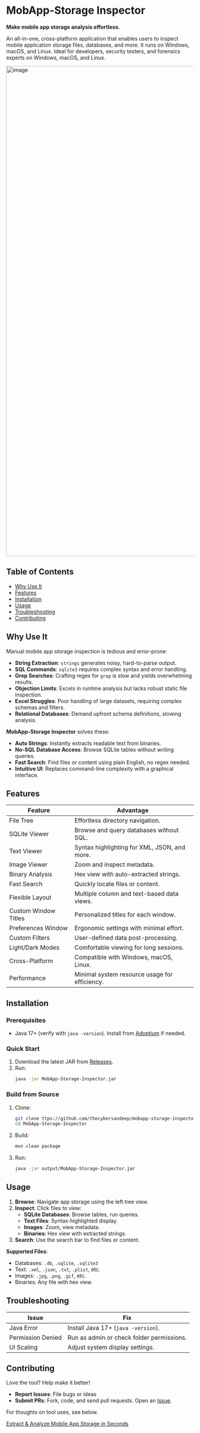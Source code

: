 # MobApp-Storage Inspector

**Make mobile app storage analysis effortless.**

An all-in-one, cross-platform application that enables users to inspect mobile application storage files, databases, and more. It runs on Windows, macOS, and Linux. Ideal for developers, security testers, and forensics experts on Windows, macOS, and Linux.

<img width="1312" alt="image" src="https://github.com/user-attachments/assets/ee6c68ef-0602-45be-90fe-2e2e4dd16d5f" />

## Table of Contents
- [Why Use It](#why-use-it)
- [Features](#features)
- [Installation](#installation)
- [Usage](#usage)
- [Troubleshooting](#troubleshooting)
- [Contributing](#contributing)


## Why Use It

Manual mobile app storage inspection is tedious and error-prone:
- **String Extraction**: `strings` generates noisy, hard-to-parse output.
- **SQL Commands**: `sqlite3` requires complex syntax and error handling.
- **Grep Searches**: Crafting regex for `grep` is slow and yields overwhelming results.
- **Objection Limits**: Excels in runtime analysis but lacks robust static file inspection.
- **Excel Struggles**: Poor handling of large datasets, requiring complex schemas and filters.
- **Relational Databases**: Demand upfront schema definitions, slowing analysis.

**MobApp-Storage Inspector** solves these:
- **Auto Strings**: Instantly extracts readable text from binaries.
- **No-SQL Database Access**: Browse SQLite tables without writing queries.
- **Fast Search**: Find files or content using plain English, no regex needed.
- **Intuitive UI**: Replaces command-line complexity with a graphical interface.

## Features

| Feature | Advantage |
|---------|----------|
| File Tree | Effortless directory navigation. |
| SQLite Viewer | Browse and query databases without SQL. |
| Text Viewer | Syntax highlighting for XML, JSON, and more. |
| Image Viewer | Zoom and inspect metadata. |
| Binary Analysis | Hex view with auto-extracted strings. |
| Fast Search | Quickly locate files or content. |
| Flexible Layout | Multiple column and text-based data views. |
| Custom Window Titles | Personalized titles for each window. |
| Preferences Window | Ergonomic settings with minimal effort. |
| Custom Filters | User-defined data post-processing. |
| Light/Dark Modes | Comfortable viewing for long sessions. |
| Cross-Platform | Compatible with Windows, macOS, Linux. |
| Performance | Minimal system resource usage for efficiency. |

## Installation

### Prerequisites
- Java 17+ (verify with `java -version`). Install from [Adoptium](https://adoptium.net/) if needed.

### Quick Start
1. Download the latest JAR from [Releases](https://github.com/thecybersandeep/mobapp-storage-inspector/releases).
2. Run:
   ```bash
   java -jar MobApp-Storage-Inspector.jar
   ```

### Build from Source
1. Clone:
   ```bash
   git clone ttps://github.com/thecybersandeep/mobapp-storage-inspector
   cd MobApp-Storage-Inspector
   ```
2. Build:
   ```bash
   mvn clean package
   ```
3. Run:
   ```bash
   java -jar output/MobApp-Storage-Inspector.jar
   ```

## Usage

1. **Browse**: Navigate app storage using the left tree view.
2. **Inspect**: Click files to view:
   - **SQLite Databases**: Browse tables, run queries.
   - **Text Files**: Syntax-highlighted display.
   - **Images**: Zoom, view metadata.
   - **Binaries**: Hex view with extracted strings.
3. **Search**: Use the search bar to find files or content.

**Supported Files**:
- Databases: `.db`, `.sqlite`, `.sqlite3`
- Text: `.xml`, `.json`, `.txt`, `.plist`, etc.
- Images: `.jpg`, `.png`, `.gif`, etc.
- Binaries: Any file with hex view.

## Troubleshooting

| Issue | Fix |
|-------|-----|
| Java Error | Install Java 17+ (`java -version`). |
| Permission Denied | Run as admin or check folder permissions. |
| UI Scaling | Adjust system display settings. |

## Contributing

Love the tool? Help make it better!
- **Report Issues**: File bugs or ideas
- **Submit PRs**: Fork, code, and send pull requests.
Open an [Issue](https://github.com/thecybersandeep/mobapp-storage-inspector/issues).

For thoughts on tool uses, see below.

[Extract & Analyze Mobile App Storage in Seconds](https://thecybersandeep.medium.com/extract-analyze-mobile-app-storage-in-seconds-8e0585c0ff57)

